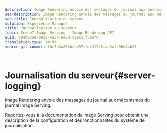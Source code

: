 ```yaml
---
description: Image Rendering envoie des messages du journal aux mécanismes du journal Image Serving.
seo-description: Image Rendering envoie des messages du journal aux mécanismes du journal Image Serving.
seo-title: Journalisation du serveur
solution: Experience Manager
title: Journalisation du serveur
topic: Scene7 Image Serving - Image Rendering API
uuid: b84b9350-b91d-4a3b-ae2d-5e9ca1f3ebf6
translation-type: tm+mt
source-git-commit: 7bc7b3a86fbcdc57cfdc31745fae3afc06e44b15

---
```



# Journalisation du serveur{#server-logging}

Image Rendering envoie des messages du journal aux mécanismes du journal Image Serving.

Reportez-vous à la documentation de Image Serving pour obtenir une description de la configuration et des fonctionnalités du système de journalisation.
